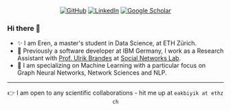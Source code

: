 <p align="center">
	<a href="https://github.com/meakbiyik"><img src="https://img.shields.io/badge/-Github?style=social&logo=github&label=Github" alt="GitHub"></a>
	<a href="https://www.linkedin.com/in/m-eren-akbiyik-2468aa6a"><img src="https://img.shields.io/badge/-Linkedin?style=social&logo=linkedin&label=Linkedin" alt="LinkedIn"></a>
	<a href="https://scholar.google.com/citations?user=pZ7AXAcAAAAJ&hl=en"><img src="https://img.shields.io/badge/-Google_Scholar?style=social&logo=google-scholar&label=Google%20Scholar" alt="Google Scholar"></a>
</p>

### Hi there 👋

- ✨ I am Eren, a master's student in Data Science, at ETH Zürich.
- 🔭 Previously a software developer at IBM Germany, I work as a Research Assistant with [Prof. Ulrik Brandes](https://scholar.google.de/citations?user=fmmZrwgAAAAJ&hl=de) at [Social Networks Lab](https://sn.ethz.ch/).
- 🌱 I am specializing on Machine Learning with a particular focus on Graph Neural Networks, Network Sciences and NLP.

---

<p align="center">
  👉 I am open to any scientific collaborations  - hit me up at <code>eakbiyik at ethz ch</code>
</p>
